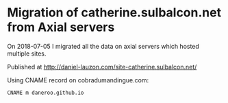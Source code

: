 # Migration of catherine.sulbalcon.net from Axial servers
On 2018-07-05 I migrated all the data on axial servers
which hosted multiple sites. 

Published at http://daniel-lauzon.com/site-catherine.sulbalcon.net/

Using CNAME record on cobradumandingue.com:
```
CNAME m daneroo.github.io
```
